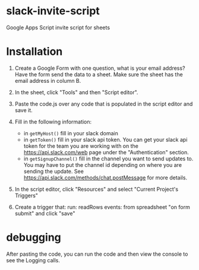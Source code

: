 # slack-invite-script
Google Apps Script invite script for sheets

# Installation

1. Create a Google Form with one question, what is your email address?  Have the
form send the data to a sheet.  Make sure the sheet has the email address in
column B.

2. In the sheet, click "Tools" and then "Script editor".

3. Paste the code.js over any code that is populated in the script editor and
save it.

4. Fill in the following information:

   * in `getMyHost()` fill in your slack domain
   * in `getToken()` fill in your slack api token. You can get your slack api token for the team you are working with on the https://api.slack.com/web page under the "Authentication" section.
   * in `getSignupChannel()` fill in the channel you want to send updates to.   You may have to put the channel id depending on where you are sending the update.  See https://api.slack.com/methods/chat.postMessage for more details.

5. In the script editor, click "Resources" and select "Current Project's
Triggers"

6. Create a trigger that:
  run: readRows
  events: from spreadsheet  "on form submit"
  and click "save"


# debugging

After pasting the code, you can run the code and then view the console to see
the Logging calls.
